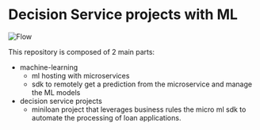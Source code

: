 # Decision Service projects with ML


 ![Flow](../docs/images/decision-service-with-ml.png "Decision Service with ML microservice stacks")

This repository is composed of 2 main parts:
- machine-learning
   - ml hosting with microservices
   - sdk to remotely get a prediction from the microservice and manage the ML models
- decision service projects
   - miniloan project that leverages business rules the micro ml sdk to automate the processing of loan applications.
